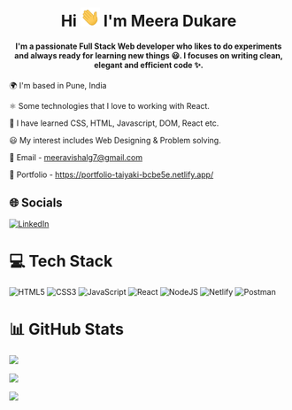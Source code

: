 <h1 align="center">Hi <img src="https://raw.githubusercontent.com/ABSphreak/ABSphreak/master/gifs/Hi.gif" width="35"> I'm Meera Dukare</h1>
<h4 align="center">I'm a passionate Full Stack Web developer who likes to do experiments and always ready for learning new things 😃. I focuses on writing clean, elegant and efficient code ✨.</h4>

🌍 I'm based in Pune, India

⚛️ Some technologies that I love to working with React.

🚀 I have learned CSS, HTML, Javascript, DOM, React etc.

😃 My interest includes Web Designing & Problem solving.

📧 Email - meeravishalg7@gmail.com

💼 Portfolio - https://portfolio-taiyaki-bcbe5e.netlify.app/

## 🌐 Socials
[![LinkedIn](https://img.shields.io/badge/LinkedIn-%230077B5.svg?logo=linkedin&logoColor=white)](https://www.linkedin.com/in/meera-dukare-338418288/) 

# 💻 Tech Stack
![HTML5](https://img.shields.io/badge/html5-%23E34F26.svg?style=for-the-badge&logo=html5&logoColor=white) 
![CSS3](https://img.shields.io/badge/css3-%231572B6.svg?style=for-the-badge&logo=css3&logoColor=white) 
![JavaScript](https://img.shields.io/badge/javascript-%23323330.svg?style=for-the-badge&logo=javascript&logoColor=%23F7DF1E) 
![React](https://img.shields.io/badge/react-%2320232a.svg?style=for-the-badge&logo=react&logoColor=%2361DAFB) 
![NodeJS](https://img.shields.io/badge/node.js-6DA55F?style=for-the-badge&logo=node.js&logoColor=white) 
![Netlify](https://img.shields.io/badge/netlify-%23000000.svg?style=for-the-badge&logo=netlify&logoColor=#00C7B7) 
![Postman](https://img.shields.io/badge/Postman-FF6C37?style=for-the-badge&logo=postman&logoColor=white)

# 📊 GitHub Stats
![](https://github-readme-stats.vercel.app/api?username=Meeravg&theme=react&hide_border=false&include_all_commits=true&count_private=false)<br/>

![](https://github-readme-streak-stats.herokuapp.com/?user=Meeravg&theme=react&hide_border=false)<br/>

![](https://github-readme-stats.vercel.app/api/top-langs/?username=Meeravg&theme=react&hide_border=false&include_all_commits=true&count_private=false&layout=compact)
